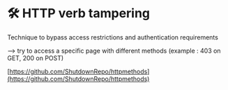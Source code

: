 # 🛠️ HTTP verb tampering

Technique to bypass access restrictions and authentication requirements

--&gt; try to access a specific page with different methods \(example : 403 on GET, 200 on POST\)

[https://github.com/ShutdownRepo/httpmethods](https://github.com/ShutdownRepo/httpmethods)


